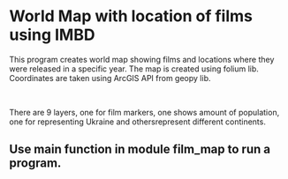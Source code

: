 # World Map with location of films using IMBD
<p>This program creates world map showing films and locations where they
were released in a specific year. The map is created using folium lib.
Coordinates are taken using ArcGIS API from geopy lib.</p>
<br>
<p>There are 9 layers, one for film markers, one shows amount of population,
one for representing Ukraine and othersrepresent different continents.</p>
<h2>Use main function in module film_map to run a program.</h2>
